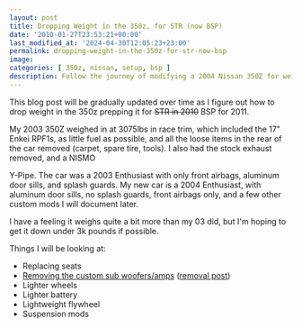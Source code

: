 ```yaml
---
layout: post
title: Dropping Weight in the 350z, for STR (now BSP)
date: '2010-01-27T23:53:21+00:00'
last_modified_at: '2024-04-30T12:05:23+23:00'
permalink: dropping-weight-in-the-350z-for-str-now-bsp
image:
categories: [ 350z, nissan, setup, bsp ]
description: Follow the journey of modifying a 2004 Nissan 350Z for weight reduction, detailing modifications including lighter wheels, battery & seats.
---
```


This blog post will be gradually updated over time as I figure out how to drop weight in the 350z prepping it for <s>STR in 2010</s> BSP for 2011.

My 2003 350Z weighed in at 3075lbs in race trim, which included the 17" Enkei RPF1s, as little fuel as possible, and all the loose items in the rear of the car removed (carpet, spare tire, tools). I also had the stock exhaust removed, and a NISMO

Y-Pipe. The car was a 2003 Enthusiast with only front airbags, aluminum door sills, and splash guards. My new car is a 2004 Enthusiast, with aluminum door sills, no splash guards, front airbags only, and a few other custom mods I will document later.

I have a feeling it weighs quite a bit more than my 03 did, but I'm hoping to get it down under 3k pounds if possible.

Things I will be looking at:

- Replacing seats
- [Removing the custom sub woofers/amps](https://www.flickr.com/photos/17726343@N00/4309834337/) ([removal post](/the-350z-goes-on-a-diet))
- Lighter wheels
- Lighter battery
- Lightweight flywheel
- Suspension mods


